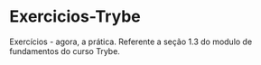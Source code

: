 # Exercicios-Trybe
Exercícios - agora, a prática. Referente a seção 1.3 do modulo de fundamentos do curso Trybe.
